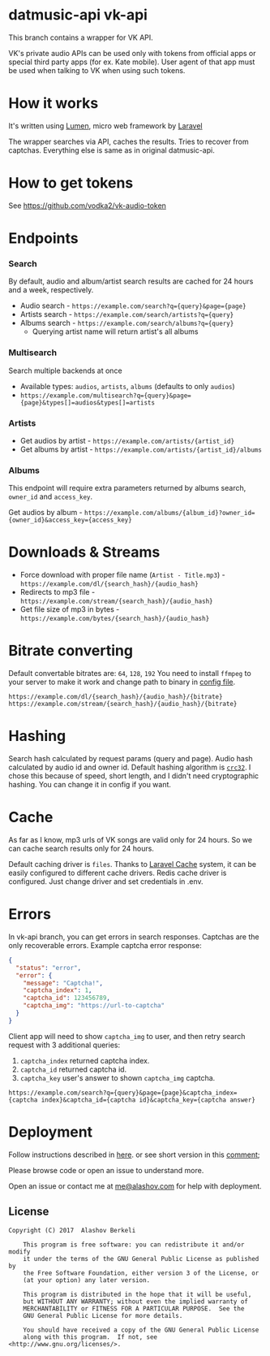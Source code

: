 # datmusic-api vk-api

This branch contains a wrapper for VK API.

VK's private audio APIs can be used only with tokens from official apps or special third party apps (for ex. Kate mobile).
User agent of that app must be used when talking to VK when using such tokens.
 
# How it works
It's written using [Lumen](https://lumen.laravel.com), micro web framework by [Laravel](https://laravel.com)
  
The wrapper searches via API, caches the results. Tries to recover from captchas.
Everything else is same as in original datmusic-api.

# How to get tokens

See https://github.com/vodka2/vk-audio-token

# Endpoints
### Search
By default, audio and album/artist search results are cached for 24 hours and a week, respectively.

- Audio search - `https://example.com/search?q={query}&page={page}`
- Artists search - `https://example.com/search/artists?q={query}`
- Albums search - `https://example.com/search/albums?q={query}`
    - Querying artist name will return artist's all albums


### Multisearch

Search multiple backends at once

- Available types: `audios`, `artists`, `albums` (defaults to only `audios`)
- `https://example.com/multisearch?q={query}&page={page}&types[]=audios&types[]=artists`

### Artists

- Get audios by artist - `https://example.com/artists/{artist_id}`
- Get albums by artist - `https://example.com/artists/{artist_id}/albums`

### Albums
This endpoint will require extra parameters returned by albums search, `owner_id` and `access_key`. 

Get audios by album - `https://example.com/albums/{album_id}?owner_id={owner_id}&access_key={access_key}`

# Downloads & Streams

- Force download with proper file name (`Artist - Title.mp3`) - `https://example.com/dl/{search_hash}/{audio_hash}`
- Redirects to mp3 file - `https://example.com/stream/{search_hash}/{audio_hash}`
- Get file size of mp3 in bytes - `https://example.com/bytes/{search_hash}/{audio_hash}`

# Bitrate converting

Default convertable bitrates are: `64`, `128`, `192`
You need to install `ffmpeg` to your server to make it work and change path to binary in [config file](config/app.php).
 
`https://example.com/dl/{search_hash}/{audio_hash}/{bitrate}`
`https://example.com/stream/{search_hash}/{audio_hash}/{bitrate}`

# Hashing

Search hash calculated by request params (query and page).
Audio hash calculated by audio id and owner id.
Default hashing algorithm is [`crc32`](https://en.wikipedia.org/wiki/Cyclic_redundancy_check). I chose this because of speed, short length, and I didn't need cryptographic hashing. You can change it in config if you want.

# Cache

As far as I know, mp3 urls of VK songs are valid only for 24 hours. So we can cache search results only for 24 hours. 

Default caching driver is `files`. Thanks to [Laravel Cache](https://laravel.com/docs/6.x/cache) system, it can be easily configured to different cache drivers.
Redis cache driver is configured. Just change driver and set credentials in .env.

# Errors
In vk-api branch, you can get errors in search responses.
Captchas are the only recoverable errors.
Example captcha error response:
```json
{
  "status": "error",
  "error": {
    "message": "Captcha!",
    "captcha_index": 1,
    "captcha_id": 123456789,
    "captcha_img": "https://url-to-captcha"
  }
}
```

Client app will need to show `captcha_img` to user, and then retry search request with 3 additional queries:
1. `captcha_index` returned captcha index.
2. `captcha_id` returned captcha id.
3. `captcha_key` user's answer to shown `captcha_img` captcha.

`https://example.com/search?q={query}&page={page}&captcha_index={captcha index}&captcha_id={captcha id}&captcha_key={captcha answer}`

# Deployment

Follow instructions described in [here](https://goo.gl/gK73JE).
or see short version in this [comment](https://github.com/alashow/datmusic-api/issues/2#issuecomment-275946684);

Please browse code or open an issue to understand more. 

Open an issue or contact me at me@alashov.com for help with deployment.

## License

    Copyright (C) 2017  Alashov Berkeli

        This program is free software: you can redistribute it and/or modify
        it under the terms of the GNU General Public License as published by
        the Free Software Foundation, either version 3 of the License, or
        (at your option) any later version.

        This program is distributed in the hope that it will be useful,
        but WITHOUT ANY WARRANTY; without even the implied warranty of
        MERCHANTABILITY or FITNESS FOR A PARTICULAR PURPOSE.  See the
        GNU General Public License for more details.

        You should have received a copy of the GNU General Public License
        along with this program.  If not, see <http://www.gnu.org/licenses/>.
